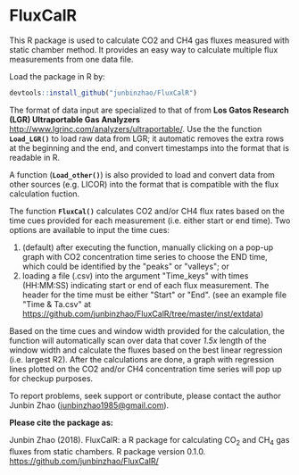 # FluxCalR
This R package is used to calculate CO2 and CH4 gas fluxes measured with static chamber method. It provides an 
    easy way to calculate multiple flux measurements from one data file. 
    
Load the package in R by:
```R
devtools::install_github("junbinzhao/FluxCalR")
```
The format of data input are specialized to that of from **Los Gatos Research (LGR) Ultraportable Gas Analyzers** 
    <http://www.lgrinc.com/analyzers/ultraportable/>. Use the the function **`Load_LGR()`** to load raw data from LGR; 
    it automatic removes the extra rows at the beginning and the end, and convert timestamps into the format that is readable in R. 
    
A function (**`Load_other()`**) is also provided to load and convert data from other sources (e.g. LICOR) into the format that is 
    compatible with the flux calculation fuction. 
    
The function **`FluxCal()`** calculates CO2 and/or CH4 flux rates based on the time cues provided for each measurement (i.e. either 
    start or end time). Two options are available to input the time cues: 
1. (default) after executing the function, manually clicking on a pop-up graph with CO2 concentration time series to choose 
    the END time, which could be identified by the "peaks" or "valleys"; or 
2. loading a file (.csv) into the argument "Time_keys" with times (HH:MM:SS) indicating start or end of each flux measurement. 
    The header for the time must be either "Start" or "End". 
    (see an example file "Time & Ta.csv" at https://github.com/junbinzhao/FluxCalR/tree/master/inst/extdata)
    
Based on the time cues and window width provided for the calculation, the function will automatically scan over data that cover
    *1.5x* length of the window width and calculate the fluxes based on the best linear regression (i.e. largest R2). After the
    calculations are done, a graph with regression lines plotted on the CO2 and/or CH4 concentration time series will pop up 
    for checkup purposes. 

To report problems, seek support or contribute, please contact the author Junbin Zhao (junbinzhao1985@gmail.com).

**Please cite the package as:**

Junbin Zhao (2018). FluxCalR: a R package for calculating CO<sub>2</sub> and CH<sub>4</sub> gas fluxes from static chambers. R package version 0.1.0. https://github.com/junbinzhao/FluxCalR/
